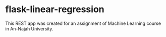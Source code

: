 # flask-linear-regression
This REST app was created for an assignment of Machine Learning course in An-Najah University.
